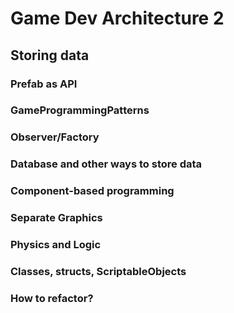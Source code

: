 # Game Dev Architecture 2

## Storing data
### Prefab as API
### GameProgrammingPatterns
### Observer/Factory
### Database and other ways to store data
### Component-based programming
### Separate Graphics
### Physics and Logic
### Classes, structs, ScriptableObjects
### How to refactor?